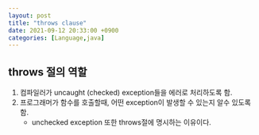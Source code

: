 ```yaml
---
layout: post
title: "throws clause"
date: 2021-09-12 20:33:00 +0900
categories: [Language,java]
---
```


## throws 절의 역할
1. 컴파일러가 uncaught (checked) exception들을 에러로 처리하도록 함.
2. 프로그래머가 함수를 호출할때, 어떤 exception이 발생할 수 있는지 알수 있도록 함.
    - unchecked exception 또한 throws절에 명시하는 이유이다.